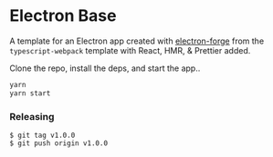 # Electron Base

A template for an Electron app created with [electron-forge](https://www.electronforge.io/)
from the `typescript-webpack` template with React, HMR, & Prettier added.

Clone the repo, install the deps, and start the app..

```bash
yarn
yarn start
```

### Releasing

```
$ git tag v1.0.0
$ git push origin v1.0.0
```
